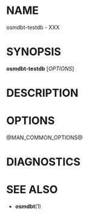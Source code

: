 
# NAME

osmdbt-testdb - XXX


# SYNOPSIS

**osmdbt-testdb** \[*OPTIONS*\]


# DESCRIPTION


# OPTIONS

@MAN_COMMON_OPTIONS@

# DIAGNOSTICS


# SEE ALSO

* **osmdbt**(1)

